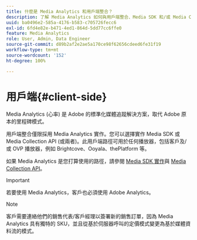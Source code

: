 ```yaml
---
title: 什麼是 Media Analytics 和用戶端整合？
description: 了解 Media Analytics 如何與用戶端整合、Media SDK 和/或 Media Collection API 搭配運作。
uuid: ba0496e2-585a-4176-b583-c705726fecc6
exl-id: 6fd4e82e-b471-4ed1-864d-5dd77cc6ffe0
feature: Media Analytics
role: User, Admin, Data Engineer
source-git-commit: d89b2af2e2ae5a170ce98f62656cdeed6fe31f19
workflow-type: tm+mt
source-wordcount: '152'
ht-degree: 100%

---
```


# 用戶端{#client-side}

Media Analytics (心率) 是 Adobe 的標準化媒體追蹤解決方案，取代 Adobe 原本的里程碑模式。

用戶端整合僅限採用 Media Analytics 實作。您可以選擇實作 Media SDK 或 Media Collection API (或兩者)。此用戶端路徑可用於任何播放器，包括客戶及/或 OVP 播放器，例如 Brightcove、Ooyala、thePlatform 等。

如果 Media Analytics 是您打算使用的路徑，請參閱 [Media SDK 實作](/help/sdk-implement/setup/setup-overview.md)與 [Media Collection API](/help/media-collection-api/mc-api-overview.md)。

>[!IMPORTANT]
>
>若要使用 Media Analytics，客戶也必須使用 Adobe Analytics。

>[!NOTE]
>
>客戶需要連絡他們的銷售代表/客戶經理以簽署新的銷售訂單，因為 Media Analytics 具有獨特的 SKU，並且從基於伺服器呼叫的定價模式變更為基於媒體資料流的模式。
